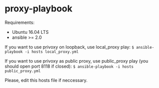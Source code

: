 # proxy-playbook

Requirements:
* Ubuntu 16.04 LTS
* ansible >= 2.0

If you want to use privoxy on loopback, use local_proxy play:
``` $ ansible-playbook -i hosts local_proxy.yml ```

If you want to use privoxy as public proxy, use public_proxy play (you should open port 8118 if closed):
``` $ ansible-playbook -i hosts public_proxy.yml ```

Please, edit this hosts file if neccessary.
